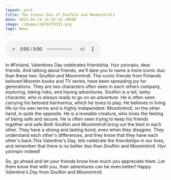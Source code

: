 ```yaml
--- 
layout: post 
title: The Iconic Duo of Snufkin and Moomintroll
date: 2023-02-14 14:55:14 +0200 
image: /images/1676379315.png
tags: News 
--- 
```


<audio controls>
    <source src="/audios/1676379315.mp3" type="audio/mpeg">
</audio>

In #Finland, Valentines Day celebrates friendship. Hyv ystvnpiv, dear friends. And talking about friends, we'll dare you to name a more iconic duo than these two: Snufkin and Moomintroll. The iconic friends from Finlands beloved Moomin books and TV series, have been spreading joy for generations. They are two characters often seen in each others company, exploring, taking risks, and having adventures. Snufkin is a tall, lanky character, who is always ready to go on an adventure. He is often seen carrying his beloved harmonica, which he loves to play. He believes in living life on his own terms and is highly independent. Moomintroll, on the other hand, is quite the opposite. He is a loveable creature, who loves the feeling of being safe and secure. He is often seen trying to keep his friends together and safe.Both Snufkin and Moomintroll bring out the best in each other. They have a strong and lasting bond, even when they disagree. They understand each other's differences, and they know that they have each other's back.This Valentine's Day, lets celebrate the friendships in our lives, and remember that there is no better duo than Snufkin and Moomintroll. Hyv ystvnpiv indeed!

So, go ahead and let your friends know how much you appreciate them. Let them know that with you, their adventures can be even better! Happy Valentine's Day from Snufkin and Moomintroll.
